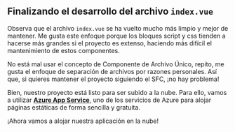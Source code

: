 ## Finalizando el desarrollo del archivo `index.vue`

Observa que el archivo `index.vue` se ha vuelto mucho más limpio y mejor de mantener. Me gusta este enfoque porque los bloques script y css tienden a hacerse más grandes si el proyecto es extenso, haciendo más difícil el mantenimiento de estos componentes.

No está mal usar el concepto de Componente de Archivo Único, repito, me gusta el enfoque de separación de archivos por razones personales. Así que, si quieres mantener el proyecto siguiendo el SFC, ¡no hay problema! 

Bien, nuestro proyecto está listo para ser subido a la nube. Para ello, vamos a utilizar **[Azure App Service](https://azure.microsoft.com)**, uno de los servicios de Azure para alojar páginas estáticas de forma sencilla y gratuita.

¡Ahora vamos a alojar nuestra aplicación en la nube!
